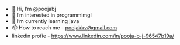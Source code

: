 - 👋 Hi, I’m @poojabj
- 👀 I’m interested in programmimg!
- 🌱 I’m currently learning java
- 📫 How to reach me - poojakkv@gmail.com
- linkedin profie - https://www.linkedin.com/in/pooja-b-j-96547b19a/

<!---
poojabj/poojabj is a ✨ special ✨ repository because its `README.md` (this file) appears on your GitHub profile.
You can click the Preview link to take a look at your changes.
--->
